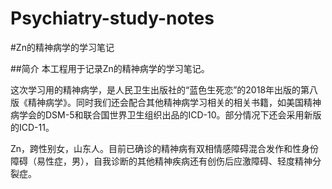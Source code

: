 # Psychiatry-study-notes
#Zn的精神病学的学习笔记

##简介
本工程用于记录Zn的精神病学的学习笔记。

这次学习用的精神病学，是人民卫生出版社的“蓝色生死恋”的2018年出版的第八版《精神病学》。同时我们还会配合其他精神病学习相关的相关书籍，如美国精神病学会的DSM-5和联合国世界卫生组织出品的ICD-10。部分情况下还会采用新版的ICD-11。

Zn，跨性别女，山东人。目前已确诊的精神病有双相情感障碍混合发作和性身份障碍（易性症，男），自我诊断的其他精神疾病还有创伤后应激障碍、轻度精神分裂症。
